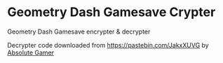 # Geometry Dash Gamesave Crypter
Geometry Dash Gamesave encrypter &amp; decrypter

Decrypter code downloaded from https://pastebin.com/JakxXUVG by [Absolute Gamer](https://www.youtube.com/user/MrGamingGun)
